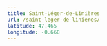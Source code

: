 ```yaml
---
title: Saint-Léger-de-Linières
url: /saint-leger-de-linieres/
latitude: 47.465
longitude: -0.668
---
```

